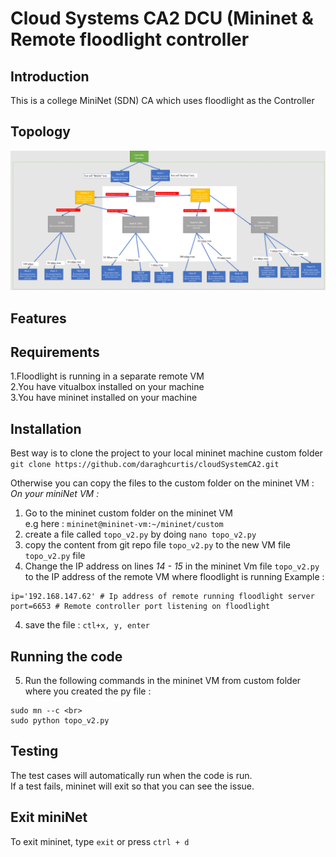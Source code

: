 # Cloud Systems CA2 DCU (Mininet & Remote floodlight controller

## Introduction
This is a college MiniNet (SDN) CA which uses floodlight as the Controller

## Topology
![Topology Diagram](https://github.com/daraghcurtis/cloudSystemCA2/blob/main/tropoImage.png "Network Topology")


## Features

## Requirements
1.Floodlight is running in a separate remote VM <br>
2.You have vitualbox installed on your machine <br>
3.You have mininet installed on your machine <br>


## Installation
Best way is to clone the project to your local mininet machine custom folder <br>
`git clone https://github.com/daraghcurtis/cloudSystemCA2.git` <br>

Otherwise you can copy the files to the custom folder on the mininet VM : <br>
*On your miniNet VM :* <br>

1. Go to the mininet custom folder on the mininet VM <br>
e.g here : `mininet@mininet-vm:~/mininet/custom` <br>
2. create a file called `topo_v2.py` by doing `nano topo_v2.py` <br>
3. copy the content from git repo file `topo_v2.py` to the new VM file `topo_v2.py` file
3. Change the IP address on lines  *14 - 15* in the mininet Vm file `topo_v2.py` to the IP address of the remote VM where floodlight is running
Example :   <br>
```
ip='192.168.147.62' # Ip address of remote running floodlight server 
port=6653 # Remote controller port listening on floodlight
```
4. save the file : `ctl+x, y, enter`

## Running the code
5. Run the following commands in the mininet VM from custom folder where you created the py file : <br>
```
sudo mn --c <br> 
sudo python topo_v2.py 
``` 
## Testing
The test cases will automatically run when the code is run. <br>
If a test fails, mininet will exit so that you can see the issue. <br>

## Exit miniNet
To exit mininet, type `exit` or press `ctrl + d`
